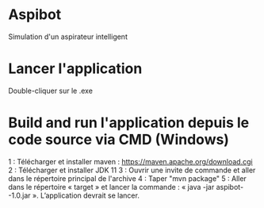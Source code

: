 # Aspibot
 Simulation d'un aspirateur intelligent
 
 # Lancer l'application
 
 Double-cliquer sur le .exe 
 
 # Build and run l'application depuis le code source via CMD (Windows)
 
 1 : Télécharger et installer maven : https://maven.apache.org/download.cgi
 2 : Télécharger et installer JDK 11
 3 : Ouvrir une invite de commande et aller dans le répertoire principal de l'archive 
 4 : Taper "mvn package"
 5 : Aller dans le répertoire « target » et lancer la commande : « java -jar aspibot--1.0.jar ». L’application devrait se lancer.
